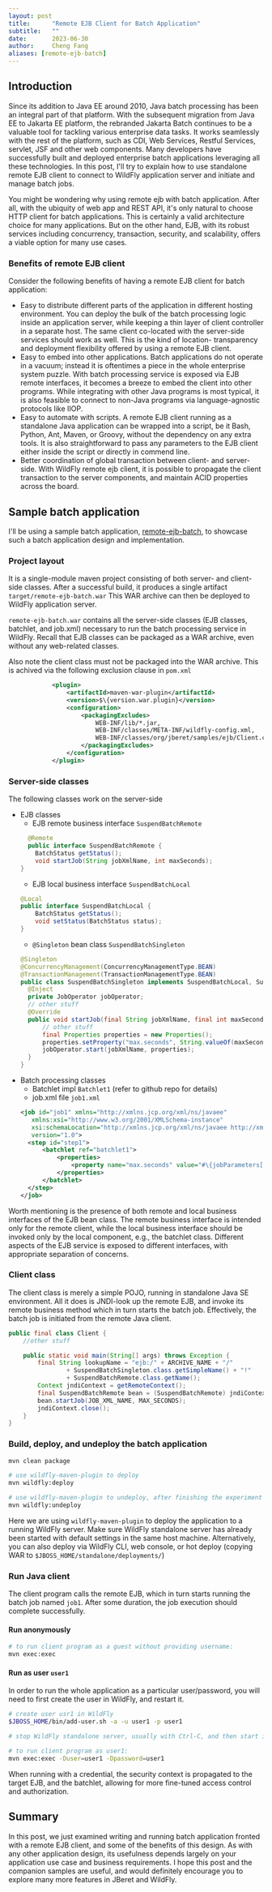 ```yaml
---
layout: post
title:      "Remote EJB Client for Batch Application"
subtitle:   ""
date:       2023-06-30
author:     Cheng Fang
aliases: [remote-ejb-batch]
---
```


## Introduction

Since its addition to Java EE around 2010, Java batch processing has been an integral part of that platform. With the
subsequent migration from Java EE to Jakarta EE platform, the rebranded Jakarta Batch continues to be a valuable tool
for tackling various enterprise data tasks. It works seamlessly with the rest of the platform, such as CDI, Web Services,
Restful Services, servlet, JSF and other web components. Many developers have successfully built and deployed enterprise
batch applications leveraging all these technologies. In this post, I'll try to explain how to use standalone remote EJB
client to connect to WildFly application server and initiate and manage batch jobs.

You might be wondering why using remote ejb with batch application. After all, with the ubiquity of web app and REST API,
it's only natural to choose HTTP client for batch applications. This is certainly a valid architecture choice for many
applications. But on the other hand, EJB, with its robust services including concurrency, transaction, security, and
scalability, offers a viable option for many use cases.

### Benefits of remote EJB client
Consider the following benefits of having a remote EJB client for batch application:
* Easy to distribute different parts of the application in different hosting environment. You can deploy the bulk of the
  batch processing logic inside an application server, while keeping a thin layer of client controller in a separate
  host. The same client co-located with the server-side services should work as well. This is the kind of location-
  transparency and deployment flexibility offered by using a remote EJB client.
* Easy to embed into other applications. Batch applications do not operate in a vacuum; instead it is oftentimes a piece
  in the whole enterprise system puzzle. With batch processing service is exposed via EJB remote interfaces, it becomes
  a breeze to embed the client into other programs. While integrating with other Java programs is most typical, it is
  also feasible to connect to non-Java programs via language-agnostic protocols like IIOP.
* Easy to automate with scripts. A remote EJB client running as a standalone Java application can be wrapped into a
  script, be it Bash, Python, Ant, Maven, or Groovy, without the dependency on any extra tools. It is also
  straightforward to pass any parameters to the EJB client either inside the script or directly in commend line.
* Better coordination of global transaction between client- and server-side. With WildFly remote ejb client, it is
  possible to propagate the client transaction to the server components, and maintain ACID properties across the board.

## Sample batch application

I'll be using a sample batch application, [remote-ejb-batch](https://github.com/jberet/remote-ejb-batch.git), to
showcase such a batch application design and implementation.

### Project layout
It is a single-module maven project consisting of both server- and client-side classes. After a successful build,
it produces a single artifact `target/remote-ejb-batch.war` This WAR archive can then be deployed to WildFly
application server.

`remote-ejb-batch.war` contains all the server-side classes (EJB classes, batchlet, and job.xml) necessary to run
the batch processing service in WildFly. Recall that EJB classes can be packaged as a WAR archive, even without any
web-related classes.

Also note the client class must not be packaged into the WAR archive. This is achived via the following exclusion
clause in `pom.xml`
```xml
            <plugin>
                <artifactId>maven-war-plugin</artifactId>
                <version>$\{version.war.plugin}</version>
                <configuration>
                    <packagingExcludes>
                        WEB-INF/lib/*.jar,
                        WEB-INF/classes/META-INF/wildfly-config.xml,
                        WEB-INF/classes/org/jberet/samples/ejb/Client.class
                    </packagingExcludes>
                </configuration>
            </plugin>
```

### Server-side classes
The following classes work on the server-side
* EJB classes
  * EJB remote business interface `SuspendBatchRemote`
  ```java
    @Remote
    public interface SuspendBatchRemote {
      BatchStatus getStatus();
      void startJob(String jobXmlName, int maxSeconds);
  }
  ```
  * EJB local business interface `SuspendBatchLocal`
  ```java
  @Local
  public interface SuspendBatchLocal {
      BatchStatus getStatus();
      void setStatus(BatchStatus status);
  }
  ```
  * `@Singleton` bean class `SuspendBatchSingleton`
  ```java
  @Singleton
  @ConcurrencyManagement(ConcurrencyManagementType.BEAN)
  @TransactionManagement(TransactionManagementType.BEAN)
  public class SuspendBatchSingleton implements SuspendBatchLocal, SuspendBatchRemote {
    @Inject
    private JobOperator jobOperator;
    // other stuff
    @Override
    public void startJob(final String jobXmlName, final int maxSeconds) {
        // other stuff
        final Properties properties = new Properties();
        properties.setProperty("max.seconds", String.valueOf(maxSeconds));
        jobOperator.start(jobXmlName, properties);
    }
  }
  ```
* Batch processing classes
  * Batchlet impl `Batchlet1` (refer to github repo for details)
  * job.xml file `job1.xml`
  ```xml
  <job id="job1" xmlns="http://xmlns.jcp.org/xml/ns/javaee"
     xmlns:xsi="http://www.w3.org/2001/XMLSchema-instance"
     xsi:schemaLocation="http://xmlns.jcp.org/xml/ns/javaee http://xmlns.jcp.org/xml/ns/javaee/jobXML_1_0.xsd"
     version="1.0">
    <step id="step1">
        <batchlet ref="batchlet1">
            <properties>
                <property name="max.seconds" value="#\{jobParameters['max.seconds']}"/>
            </properties>
        </batchlet>
    </step>
  </job>
  ```

Worth mentioning is the presence of both remote and local business interfaces of the EJB bean class.
The remote business interface is intended only for the remote client, while the local business interface
should be invoked only by the local component, e.g., the batchlet class. Different aspects of the EJB service is
exposed to different interfaces, with appropriate separation of concerns.

### Client class
The client class is merely a simple POJO, running in standalone Java SE environment. All it does is JNDI-look up the
remote EJB, and invoke its remote business method which in turn starts the batch job. Effectively, the batch job
is initiated from the remote Java client.

```java
public final class Client {
    //other stuff

    public static void main(String[] args) throws Exception {
        final String lookupName = "ejb:/" + ARCHIVE_NAME + "/"
                + SuspendBatchSingleton.class.getSimpleName() + "!"
                + SuspendBatchRemote.class.getName();
        Context jndiContext = getRemoteContext();
        final SuspendBatchRemote bean = (SuspendBatchRemote) jndiContext.lookup(lookupName);
        bean.startJob(JOB_XML_NAME, MAX_SECONDS);
        jndiContext.close();
    }
}
```

### Build, deploy, and undeploy the batch application
```bash
mvn clean package

# use wildfly-maven-plugin to deploy
mvn wildfly:deploy

# use wildfly-maven-plugin to undeploy, after finishing the experiment
mvn wildfly:undeploy
```
Here we are using `wildfly-maven-plugin` to deploy the application to a running WildFly server.
Make sure WildFly standalone server has already been started with default settings in the same host machine.
Alternatively, you can also deploy via WildFly CLI, web console, or hot deploy (copying WAR to
`$JBOSS_HOME/standalone/deployments/`)

### Run Java client
The client program calls the remote EJB, which in turn starts running the batch job named `job1`.
After some duration, the job execution should complete successfully.

#### Run anonymously
```bash
# to run client program as a guest without providing username:
mvn exec:exec
```

#### Run as user `user1`
In order to run the whole application as a particular user/password, you will need to first create the user
in WildFly, and restart it.

```bash
# create user usr1 in WildFly
$JBOSS_HOME/bin/add-user.sh -a -u user1 -p user1

# stop WildFly standalone server, usually with Ctrl-C, and then start it again

# to run client program as user1:
mvn exec:exec -Duser=user1 -Dpassword=user1
```

When running with a credential, the security context is propagated to the target EJB, and the batchlet, allowing for
more fine-tuned access control and authorization.

## Summary
In this post, we just examined writing and running batch application fronted with a remote EJB client, and some of the
benefits of this design. As with any other application design, its usefulness depends largely on your application use
case and business requirements. I hope this post and the companion samples are useful, and would definitely encourage
you to explore many more features in JBeret and WildFly.
